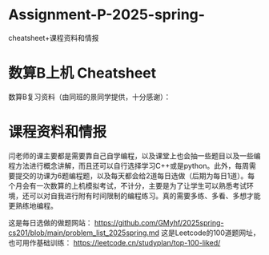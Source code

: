 # Assignment-P-2025-spring-
cheatsheet+课程资料和情报

# 数算B上机 Cheatsheet
数算B复习资料（由同班的景同学提供，十分感谢）：


# 课程资料和情报
闫老师的课主要都是需要靠自己自学编程，以及课堂上也会抽一些题目以及一些编程方法进行概念讲解，而且还可以自行选择学习C++或是python。此外，每周需要提交的功课为6题编程题，以及每天都会给2道每日选做（后期为每日1道）。每个月会有一次数算的上机模拟考试，不计分，主要是为了让学生可以熟悉考试环境，还可以对自我进行附有时间限制的编程练习。真的需要多练、多看、多想才能更熟练地编程。

这是每日选做的做题网站： https://github.com/GMyhf/2025spring-cs201/blob/main/problem_list_2025spring.md
这是Leetcode的100道题网址，也可用作基础训练： https://leetcode.cn/studyplan/top-100-liked/
